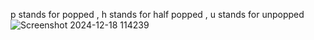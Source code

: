 p stands for popped , h stands for half popped , u stands for unpopped
![Screenshot 2024-12-18 114239](https://github.com/user-attachments/assets/1a7b197b-6ee4-4790-a615-ec65cb55ebd9)
